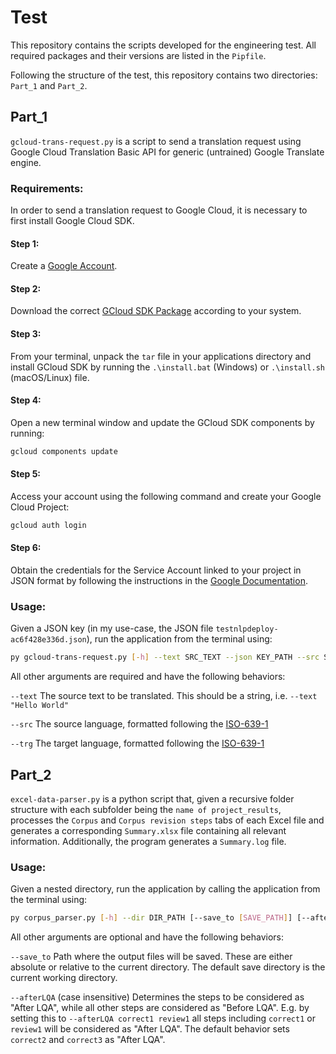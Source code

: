# Test
This repository contains the scripts developed for the engineering test.
All required packages and their versions are listed in the `Pipfile`.

Following the structure of the test, this repository contains two directories: `Part_1` and `Part_2`.

## Part_1
`gcloud-trans-request.py` is a script to send a translation request using Google Cloud Translation Basic API for generic (untrained) Google Translate engine.

### Requirements:
In order to send a translation request to Google Cloud, it is necessary to first install Google Cloud SDK. 
#### Step 1:
Create a [Google Account](cloud.google.com).
#### Step 2:
Download the correct [GCloud SDK Package](https://cloud.google.com/sdk/docs/downloads-versioned-archives#installation_instructions) according to your system.
#### Step 3:
From your terminal, unpack the `tar` file in your applications directory and install GCloud SDK by running the `.\install.bat` (Windows) or `.\install.sh` (macOS/Linux) file.
#### Step 4:
Open a new terminal window and update the GCloud SDK components by running:

```bash
gcloud components update
```

#### Step 5:
Access your account using the following command and create your Google Cloud Project:
```bash
gcloud auth login
```


#### Step 6:
Obtain the credentials for the Service Account linked to your project in JSON format by following the instructions in the [Google Documentation](https://cloud.google.com/docs/authentication/getting-started).


### Usage:
Given a JSON key (in my use-case, the JSON file `testnlpdeploy-ac6f428e336d.json`), run the application from the terminal using:

```bash
py gcloud-trans-request.py [-h] --text SRC_TEXT --json KEY_PATH --src SRC_LANG --trg TRG_LANG
```

All other arguments are required and have the following behaviors:

`--text` The source text to be translated. This should be a string, i.e. `--text "Hello World"`

`--src` The source language, formatted following the [ISO-639-1](https://cloud.google.com/translate/docs/languages)

`--trg` The target language, formatted following the [ISO-639-1](https://cloud.google.com/translate/docs/languages)

## Part_2
`excel-data-parser.py` is a python script that, given a recursive folder structure with each subfolder being the `name of project_results`, processes the `Corpus` and `Corpus revision steps` tabs of each Excel file and generates a corresponding `Summary.xlsx` file containing all relevant information. Additionally, the program generates a `Summary.log` file.


### Usage:
Given a nested directory, run the application by calling the application from the terminal using:

```bash
py corpus_parser.py [-h] --dir DIR_PATH [--save_to [SAVE_PATH]] [--afterLQA [AFTER_LQA [AFTER_LQA ...]]]
```

All other arguments are optional and have the following behaviors:

`--save_to` Path where the output files will be saved. These are either absolute or relative to the current directory. The default save directory is the current working directory.

`--afterLQA` (case insensitive) Determines the steps to be considered as "After LQA", while all other steps are considered as "Before LQA".  E.g. by setting this to `--afterLQA correct1 review1` all steps including `correct1` or `review1` will be considered as "After LQA". The default behavior sets `correct2` and `correct3` as "After LQA".
  
